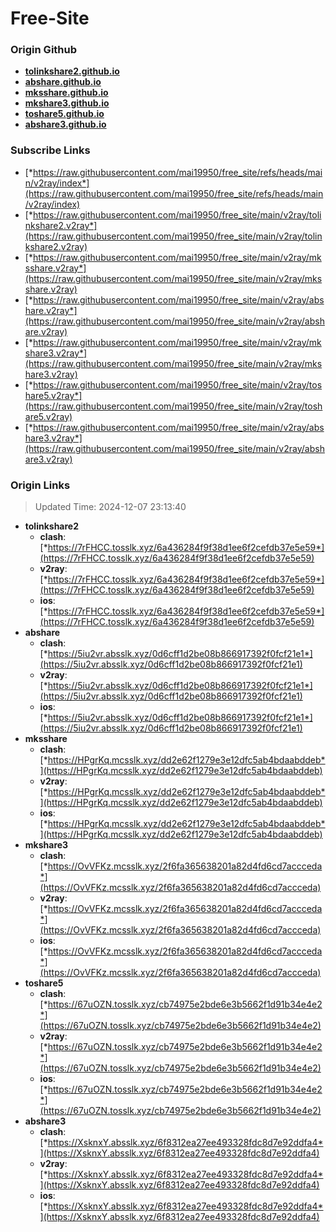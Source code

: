 # Free-Site

### Origin Github

- [**tolinkshare2.github.io**](https://github.com/tolinkshare2/tolinkshare2.github.io)
- [**abshare.github.io**](https://github.com/abshare/abshare.github.io)
- [**mksshare.github.io**](https://github.com/mksshare/mksshare.github.io)
- [**mkshare3.github.io**](https://github.com/mkshare3/mkshare3.github.io)
- [**toshare5.github.io**](https://github.com/toshare5/toshare5.github.io)
- [**abshare3.github.io**](https://github.com/abshare3/abshare3.github.io)

### Subscribe Links

- [*https://raw.githubusercontent.com/mai19950/free_site/refs/heads/main/v2ray/index*](https://raw.githubusercontent.com/mai19950/free_site/refs/heads/main/v2ray/index)
- [*https://raw.githubusercontent.com/mai19950/free_site/main/v2ray/tolinkshare2.v2ray*](https://raw.githubusercontent.com/mai19950/free_site/main/v2ray/tolinkshare2.v2ray)
- [*https://raw.githubusercontent.com/mai19950/free_site/main/v2ray/mksshare.v2ray*](https://raw.githubusercontent.com/mai19950/free_site/main/v2ray/mksshare.v2ray)
- [*https://raw.githubusercontent.com/mai19950/free_site/main/v2ray/abshare.v2ray*](https://raw.githubusercontent.com/mai19950/free_site/main/v2ray/abshare.v2ray)
- [*https://raw.githubusercontent.com/mai19950/free_site/main/v2ray/mkshare3.v2ray*](https://raw.githubusercontent.com/mai19950/free_site/main/v2ray/mkshare3.v2ray)
- [*https://raw.githubusercontent.com/mai19950/free_site/main/v2ray/toshare5.v2ray*](https://raw.githubusercontent.com/mai19950/free_site/main/v2ray/toshare5.v2ray)
- [*https://raw.githubusercontent.com/mai19950/free_site/main/v2ray/abshare3.v2ray*](https://raw.githubusercontent.com/mai19950/free_site/main/v2ray/abshare3.v2ray)

### Origin Links

> Updated Time: 2024-12-07 23:13:40

- **tolinkshare2**
  - **clash**: [*https://7rFHCC.tosslk.xyz/6a436284f9f38d1ee6f2cefdb37e5e59*](https://7rFHCC.tosslk.xyz/6a436284f9f38d1ee6f2cefdb37e5e59)
  - **v2ray**: [*https://7rFHCC.tosslk.xyz/6a436284f9f38d1ee6f2cefdb37e5e59*](https://7rFHCC.tosslk.xyz/6a436284f9f38d1ee6f2cefdb37e5e59)
  - **ios**: [*https://7rFHCC.tosslk.xyz/6a436284f9f38d1ee6f2cefdb37e5e59*](https://7rFHCC.tosslk.xyz/6a436284f9f38d1ee6f2cefdb37e5e59)
- **abshare**
  - **clash**: [*https://5iu2vr.absslk.xyz/0d6cff1d2be08b866917392f0fcf21e1*](https://5iu2vr.absslk.xyz/0d6cff1d2be08b866917392f0fcf21e1)
  - **v2ray**: [*https://5iu2vr.absslk.xyz/0d6cff1d2be08b866917392f0fcf21e1*](https://5iu2vr.absslk.xyz/0d6cff1d2be08b866917392f0fcf21e1)
  - **ios**: [*https://5iu2vr.absslk.xyz/0d6cff1d2be08b866917392f0fcf21e1*](https://5iu2vr.absslk.xyz/0d6cff1d2be08b866917392f0fcf21e1)
- **mksshare**
  - **clash**: [*https://HPgrKq.mcsslk.xyz/dd2e62f1279e3e12dfc5ab4bdaabddeb*](https://HPgrKq.mcsslk.xyz/dd2e62f1279e3e12dfc5ab4bdaabddeb)
  - **v2ray**: [*https://HPgrKq.mcsslk.xyz/dd2e62f1279e3e12dfc5ab4bdaabddeb*](https://HPgrKq.mcsslk.xyz/dd2e62f1279e3e12dfc5ab4bdaabddeb)
  - **ios**: [*https://HPgrKq.mcsslk.xyz/dd2e62f1279e3e12dfc5ab4bdaabddeb*](https://HPgrKq.mcsslk.xyz/dd2e62f1279e3e12dfc5ab4bdaabddeb)
- **mkshare3**
  - **clash**: [*https://OvVFKz.mcsslk.xyz/2f6fa365638201a82d4fd6cd7accceda*](https://OvVFKz.mcsslk.xyz/2f6fa365638201a82d4fd6cd7accceda)
  - **v2ray**: [*https://OvVFKz.mcsslk.xyz/2f6fa365638201a82d4fd6cd7accceda*](https://OvVFKz.mcsslk.xyz/2f6fa365638201a82d4fd6cd7accceda)
  - **ios**: [*https://OvVFKz.mcsslk.xyz/2f6fa365638201a82d4fd6cd7accceda*](https://OvVFKz.mcsslk.xyz/2f6fa365638201a82d4fd6cd7accceda)
- **toshare5**
  - **clash**: [*https://67uOZN.tosslk.xyz/cb74975e2bde6e3b5662f1d91b34e4e2*](https://67uOZN.tosslk.xyz/cb74975e2bde6e3b5662f1d91b34e4e2)
  - **v2ray**: [*https://67uOZN.tosslk.xyz/cb74975e2bde6e3b5662f1d91b34e4e2*](https://67uOZN.tosslk.xyz/cb74975e2bde6e3b5662f1d91b34e4e2)
  - **ios**: [*https://67uOZN.tosslk.xyz/cb74975e2bde6e3b5662f1d91b34e4e2*](https://67uOZN.tosslk.xyz/cb74975e2bde6e3b5662f1d91b34e4e2)
- **abshare3**
  - **clash**: [*https://XsknxY.absslk.xyz/6f8312ea27ee493328fdc8d7e92ddfa4*](https://XsknxY.absslk.xyz/6f8312ea27ee493328fdc8d7e92ddfa4)
  - **v2ray**: [*https://XsknxY.absslk.xyz/6f8312ea27ee493328fdc8d7e92ddfa4*](https://XsknxY.absslk.xyz/6f8312ea27ee493328fdc8d7e92ddfa4)
  - **ios**: [*https://XsknxY.absslk.xyz/6f8312ea27ee493328fdc8d7e92ddfa4*](https://XsknxY.absslk.xyz/6f8312ea27ee493328fdc8d7e92ddfa4)
